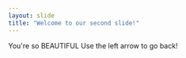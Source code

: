 ```yaml
---
layout: slide
title: "Welcome to our second slide!"
---
```

You're so BEAUTIFUL
Use the left arrow to go back!